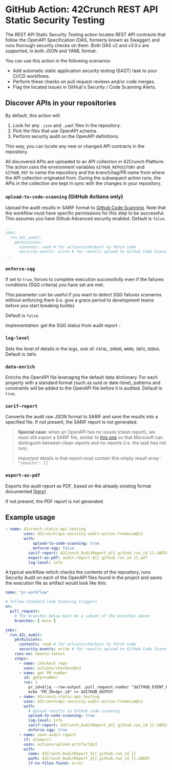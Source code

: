 # GitHub Action: 42Crunch REST API Static Security Testing

The REST API Static Security Testing action locates REST API contracts that follow the OpenAPI Specification (OAS, formerly known as Swagger) and runs thorough security checks on them. Both OAS v2 and v3.0.x are supported, in both JSON and YAML format.

You can use this action in the following scenarios:

- Add automatic static application security testing (SAST) task to your CI/CD workflows.
- Perform these checks on pull request reviews and/or code merges.
- Flag the located issues in GitHub's Security / Code Scanning Alerts.

## Discover APIs in your repositories

By default, this action will:

1. Look for any `.json` and `.yaml` files in the repository.
2. Pick the files that use OpenAPI schema.
3. Perform security audit on the OpenAPI definitions.

This way, you can locate any new or changed API contracts in the repository.

All discovered APIs are uploaded to an API collection in 42Crunch Platform. The action uses the environment variables `GITHUB_REPOSITORY` and `GITHUB_REF` to name the repository and the branch/tag/PR name from where the API collection originated from. During the subsequent action runs, the APIs in the collection are kept in sync with the changes in your repository.

### `upload-to-code-scanning` (GitHub Actions only)

Upload the audit results in SARIF format to [Github Code Scanning](https://docs.github.com/en/github/finding-security-vulnerabilities-and-errors-in-your-code/about-code-scanning).  Note that the workflow must have specific permissions for this step to be successful. This assumes you have Github Advanced security enabled.
Default is `false`.

```YAML
...
jobs:
  run_42c_audit:
    permissions:
      contents: read # for actions/checkout to fetch code
      security-events: write # for results upload to Github Code Scanning
...
```

### `enforce-sqg`

If set to `true`, forces to complete execution successfully even if the failures conditions (SQG criteria) you have set are met.

This parameter can be useful if you want to detect SQG failures scenarios without enforcing them (i.e. give a grace period to development teams before you start breaking builds).

Default is `false`.

Implementation: get the SQG status from audit report - 

### `log-level`

Sets the level of details in the logs, one of: `FATAL`, `ERROR`, `WARN`, `INFO`, `DEBUG`. 
Default is `INFO`.

### `data-enrich`

Enrichs the OpenAPI file leveraging the default data dictionary. For each property with a standard format (such as uuid or date-time), patterns and constraints will be added to the OpenAPI file before it is audited. 
Default is ` true`.

### `sarif-report`

Converts the audit raw JSON format to SARIF and save the results into a specified file. 
If not present, the SARIF report is not generated.

> **Special case**: when an OpenAPI has no issues (clean report), we must still export a SARIF file, similar to [this one](../01.documentation/z.Assets/7-Security_Audit/cleanreport.sarif) so that Microsoft can distinguish between clean reports and no reports (i.e. the task has not run).
>
> Important details is that report must contain this empty result array : `"results": []`

### `export-as-pdf`

Exports the audit report as PDF, based on the already existing format documented [[here](https://github.com/42c-presales/automation-scripts/tree/main/audit-reports-as-html)] .

If not present, the PDF report is not generated.

## Example usage

```yaml
- name: 42crunch-static-api-testing
        uses: 42Crunch/api-security-audit-action-freemium@v1
        with:
        	upload-to-code-scanning: true
        	enforce-sqg: false
          sarif-report: 42Crunch_AuditReport_${{ github.run_id }}.SARIF
          export-as-pdf: audit-report-${{ github.run_id }}.pdf
          log-level: info
```

A typical workflow which checks the contents of the repository, runs Security Audit on each of the OpenAPI files found in the project and saves the execution file as artifact would look like this:

```yaml
name: "pr-workflow"

# follow standard Code Scanning triggers
on: 
  pull_request:
    # The branches below must be a subset of the branches above
    branches: [ main ]

jobs:
  run_42c_audit:
    permissions:
      contents: read # for actions/checkout to fetch code
      security-events: write # for results upload to Github Code Scanning
    runs-on: ubuntu-latest
    steps:
      - name: checkout repo
        uses: actions/checkout@v3
      - name: get PR number
        id: getprnumber
        run: |
          pr_id=$(jq --raw-output .pull_request.number "$GITHUB_EVENT_PATH")
          echo "PR_ID=$pr_id" >> $GITHUB_OUTPUT
      - name: 42crunch-static-api-testing
        uses: 42Crunch/api-security-audit-action-freemium@v1
        with:
          # Upload results to Github code scanning
          upload-to-code-scanning: true
          log-level: info
          sarif-report: 42Crunch_AuditReport_${{ github.run_id }}.SARIF
          enforce-sqg: true
      - name: save-audit-report
        if: always()        
        uses: actions/upload-artifact@v3
        with:
          name: 42Crunch_AuditReport_${{ github.run_id }}
          path: 42Crunch_AuditReport_${{ github.run_id }}.SARIF
          if-no-files-found: error
```
